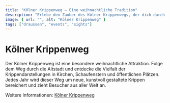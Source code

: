```yaml
---
title: "Kölner Krippenweg – Eine weihnachtliche Tradition"
description: "Erlebe den Zauber des Kölner Krippenwegs, der dich durch die festlich geschmückte Stadt führt."
image: { url: "", alt: "Kölner Krippenweg" }
tags: ["draussen", "events", "sights"]
---
```


# Kölner Krippenweg

Der Kölner Krippenweg ist eine besondere weihnachtliche Attraktion. Folge dem Weg durch die Altstadt und entdecke die Vielfalt der Krippendarstellungen in Kirchen, Schaufenstern und öffentlichen Plätzen. Jedes Jahr wird dieser Weg um neue, kunstvoll gestaltete Krippen bereichert und zieht Besucher aus aller Welt an.

Weitere Informationen: [Kölner Krippenweg](https://www.koelner-krippenweg.de)
